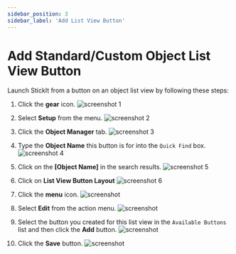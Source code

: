 ```yaml
---
sidebar_position: 3
sidebar_label: 'Add List View Button'
---
```


# Add Standard/Custom Object List View Button

Launch StickIt from a button on an object list view by following these steps:

1. Click the **gear** icon.
![screenshot 1](/img/home.png)

1. Select **Setup** from the menu.
![screenshot 2](/img/gear_menu.png)

1. Click the **Object Manager** tab.
![screenshot 3](/img/setup_home.png)

1. Type the **Object Name** this button is for into the `Quick Find` box.
![screenshot 4](/img/object_manager.png)

1. Click on the **[Object Name]** in the search results.
![screenshot 5](/img/object_manager_search.png)

1. Click on **List View Button Layout**
![screenshot 6](/img/opportunity_object_home.png)

1. Click the **menu** icon.
![screenshot ](/img/list_view_button_layout_home.png)

1. Select **Edit** from the action menu.
![screenshot ](/img/list_view_button_layout_action_menu.png)

1. Select the button you created for this list view in the `Available Buttons` list and then click the **Add** button.
![screenshot ](/img/list_view_button_layout_edit.png)

1. Click the **Save** button.
![screenshot ](/img/list_view_button_layout_done.png)